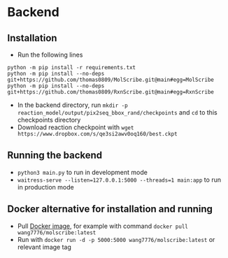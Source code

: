 # Backend

## Installation
 - Run the following lines
 ```
 python -m pip install -r requirements.txt
 python -m pip install --no-deps git+https://github.com/thomas0809/MolScribe.git@main#egg=MolScribe
 python -m pip install --no-deps git+https://github.com/thomas0809/RxnScribe.git@main#egg=RxnScribe
 ```
 - In the backend directory, run `mkdir -p reaction_model/output/pix2seq_bbox_rand/checkpoints` and `cd` to this checkpoints directory
 - Download reaction checkpoint with `wget https://www.dropbox.com/s/qe3si2awv0oq160/best.ckpt`
 
 ## Running the backend
 - `python3 main.py` to run in development mode
 - `waitress-serve --listen=127.0.0.1:5000 --threads=1 main:app` to run in production mode
 
 ## Docker alternative for installation and running
 - Pull [Docker image](https://hub.docker.com/r/wang7776/molscribe), for example with command `docker pull wang7776/molscribe:latest`
 - Run with `docker run -d -p 5000:5000 wang7776/molscribe:latest` or relevant image tag
 
